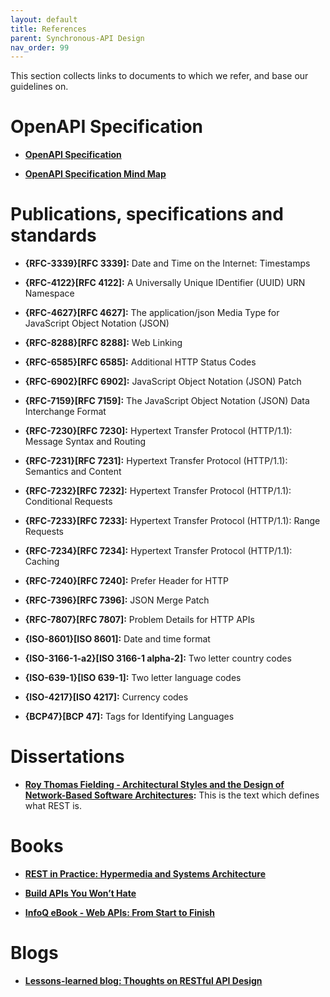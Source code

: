 ```yaml
---
layout: default
title: References
parent: Synchronous-API Design
nav_order: 99
---
```


This section collects links to documents to which we refer, and base our guidelines on.

OpenAPI Specification
=====================

-   **[OpenAPI Specification](https://github.com/OAI/OpenAPI-Specification/)**

-   **[OpenAPI Specification Mind Map](https://openapi-map.apihandyman.io/)**

Publications, specifications and standards
==========================================

-   **{RFC-3339}\[RFC 3339\]:** Date and Time on the Internet: Timestamps

-   **{RFC-4122}\[RFC 4122\]:** A Universally Unique IDentifier (UUID) URN Namespace

-   **{RFC-4627}\[RFC 4627\]:** The application/json Media Type for JavaScript Object Notation (JSON)

-   **{RFC-8288}\[RFC 8288\]:** Web Linking

-   **{RFC-6585}\[RFC 6585\]:** Additional HTTP Status Codes

-   **{RFC-6902}\[RFC 6902\]:** JavaScript Object Notation (JSON) Patch

-   **{RFC-7159}\[RFC 7159\]:** The JavaScript Object Notation (JSON) Data Interchange Format

-   **{RFC-7230}\[RFC 7230\]:** Hypertext Transfer Protocol (HTTP/1.1): Message Syntax and Routing

-   **{RFC-7231}\[RFC 7231\]:** Hypertext Transfer Protocol (HTTP/1.1): Semantics and Content

-   **{RFC-7232}\[RFC 7232\]:** Hypertext Transfer Protocol (HTTP/1.1): Conditional Requests

-   **{RFC-7233}\[RFC 7233\]:** Hypertext Transfer Protocol (HTTP/1.1): Range Requests

-   **{RFC-7234}\[RFC 7234\]:** Hypertext Transfer Protocol (HTTP/1.1): Caching

-   **{RFC-7240}\[RFC 7240\]:** Prefer Header for HTTP

-   **{RFC-7396}\[RFC 7396\]:** JSON Merge Patch

-   **{RFC-7807}\[RFC 7807\]:** Problem Details for HTTP APIs

-   **{ISO-8601}\[ISO 8601\]:** Date and time format

-   **{ISO-3166-1-a2}\[ISO 3166-1 alpha-2\]:** Two letter country codes

-   **{ISO-639-1}\[ISO 639-1\]:** Two letter language codes

-   **{ISO-4217}\[ISO 4217\]:** Currency codes

-   **{BCP47}\[BCP 47\]:** Tags for Identifying Languages

Dissertations
=============

-   **[Roy Thomas Fielding - Architectural Styles and the Design of Network-Based Software Architectures](http://www.ics.uci.edu/~fielding/pubs/dissertation/top.htm):** This is the text which defines what REST is.

Books
=====

-   **[REST in Practice: Hypermedia and Systems Architecture](http://www.amazon.de/REST-Practice-Hypermedia-Systems-Architecture/dp/0596805829)**

-   **[Build APIs You Won’t Hate](https://leanpub.com/build-apis-you-wont-hate)**

-   **[InfoQ eBook - Web APIs: From Start to Finish](http://www.infoq.com/minibooks/emag-web-api)**

Blogs
=====

-   **[Lessons-learned blog: Thoughts on RESTful API Design](http://restful-api-design.readthedocs.org/en/latest/)**
